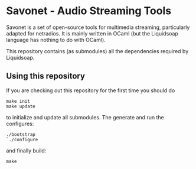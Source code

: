 Savonet - Audio Streaming Tools
===============================

Savonet is a set of open-source tools for multimedia streaming, particularly
adapted for netradios. It is mainly written in OCaml (but the Liquidsoap
language has nothing to do with OCaml).

This repository contains (as submodules) all the dependencies required by
Liquidsoap.

Using this repository
---------------------

If you are checking out this repository for the first time you should do

```
make init
make update
```

to initialize and update all submodules. The generate and run the configures:

```
./bootstrap
`./configure
```

and finally build:

```
make
```
